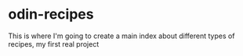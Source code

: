 # odin-recipes
This is where I'm going to create a main index about different types of recipes, my first real project